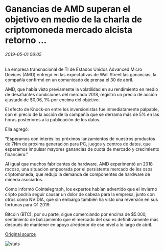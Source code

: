 # Ganancias de AMD superan el objetivo en medio de la charla de criptomoneda mercado alcista retorno ...

###### 2019-05-01 06:05

La empresa transnacional de TI de Estados Unidos Advanced Micro Devices (AMD) entregó en las expectativas de Wall Street las ganancias, la compañía confirmó en un comunicado de prensa el 30 de abril.

AMD, que había visto previamente la volatilidad en su rendimiento en medio de desafiantes condiciones del mercado 2018, registró un precio de acción ajustado de $0,06, 1% por encima del objetivo.

El efecto de Knock-on entre los inversionistas fue inmediatamente palpable, con el precio de la acción de la compañía que se derrama más de 5% en las horas posteriores a la publicación de los datos.

Ella agregó:

"Esperamos con interés los próximos lanzamientos de nuestros productos de 7Nm de próxima generación para PC, juegos y centros de datos, que esperamos impulsar mayores ganancias de cuota de mercado y crecimiento financiero."

Al igual que muchos fabricantes de hardware, AMD experimentó un 2018 rocoso, una situación empeorada por el persistente mercado de los osos criptomoneda, que redujo la demanda de componentes de hardware de minería asociados.

Como informó Cointelegraph, los expertos habían advertido que el invierno cripto podría seguir causar un dolor de cabeza para la empresa, junto con otros como NVIDIA, que sin embargo también ha visto una reversión en sus fortunas para Q1 2019.

Bitcoin (BTC), por su parte, sigue comerciando por encima de $5.000, sentimiento de balizamiento que el mercado del oso es definitivamente más después de mantener en apoyo alrededor de ese nivel a lo largo de abril.

[Original source](https://cointelegraph.com/news/amd-earnings-surpass-target-amid-talk-of-cryptocurrency-bull-market-return)

![stats](https://c.statcounter.com/11760860/0/a89fa40b/1/ "stats")